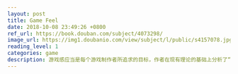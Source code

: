 ```yaml
---
layout: post
title: Game Feel
date: 2018-10-08 23:49:26 +0800
ref_url: https://book.douban.com/subject/4073298/
image_url: https://img1.doubanio.com/view/subject/l/public/s4157078.jpg
reading_level: 1
categories: game
description: 游戏感应当是每个游戏制作者所追求的目标，作者在现有理论的基础上分析了“游戏感”这一抽象而充满内涵的概念，对于“游戏感”更好的把握能够让游戏变得更加有趣和有深度。 ---- 夏琳（腾讯游戏学院院长）
---
```

